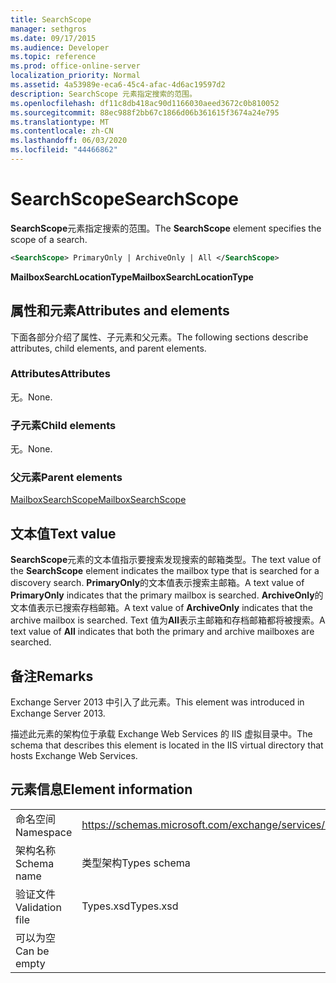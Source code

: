 ```yaml
---
title: SearchScope
manager: sethgros
ms.date: 09/17/2015
ms.audience: Developer
ms.topic: reference
ms.prod: office-online-server
localization_priority: Normal
ms.assetid: 4a53989e-eca6-45c4-afac-4d6ac19597d2
description: SearchScope 元素指定搜索的范围。
ms.openlocfilehash: df11c8db418ac90d1166030aeed3672c0b810052
ms.sourcegitcommit: 88ec988f2bb67c1866d06b361615f3674a24e795
ms.translationtype: MT
ms.contentlocale: zh-CN
ms.lasthandoff: 06/03/2020
ms.locfileid: "44466862"
---
```

# <a name="searchscope"></a><span data-ttu-id="e9d38-103">SearchScope</span><span class="sxs-lookup"><span data-stu-id="e9d38-103">SearchScope</span></span>

<span data-ttu-id="e9d38-104">**SearchScope**元素指定搜索的范围。</span><span class="sxs-lookup"><span data-stu-id="e9d38-104">The **SearchScope** element specifies the scope of a search.</span></span> 
  
```XML
<SearchScope> PrimaryOnly | ArchiveOnly | All </SearchScope>
```

 <span data-ttu-id="e9d38-105">**MailboxSearchLocationType**</span><span class="sxs-lookup"><span data-stu-id="e9d38-105">**MailboxSearchLocationType**</span></span>
## <a name="attributes-and-elements"></a><span data-ttu-id="e9d38-106">属性和元素</span><span class="sxs-lookup"><span data-stu-id="e9d38-106">Attributes and elements</span></span>

<span data-ttu-id="e9d38-107">下面各部分介绍了属性、子元素和父元素。</span><span class="sxs-lookup"><span data-stu-id="e9d38-107">The following sections describe attributes, child elements, and parent elements.</span></span>
  
### <a name="attributes"></a><span data-ttu-id="e9d38-108">Attributes</span><span class="sxs-lookup"><span data-stu-id="e9d38-108">Attributes</span></span>

<span data-ttu-id="e9d38-109">无。</span><span class="sxs-lookup"><span data-stu-id="e9d38-109">None.</span></span>
  
### <a name="child-elements"></a><span data-ttu-id="e9d38-110">子元素</span><span class="sxs-lookup"><span data-stu-id="e9d38-110">Child elements</span></span>

<span data-ttu-id="e9d38-111">无。</span><span class="sxs-lookup"><span data-stu-id="e9d38-111">None.</span></span>
  
### <a name="parent-elements"></a><span data-ttu-id="e9d38-112">父元素</span><span class="sxs-lookup"><span data-stu-id="e9d38-112">Parent elements</span></span>

[<span data-ttu-id="e9d38-113">MailboxSearchScope</span><span class="sxs-lookup"><span data-stu-id="e9d38-113">MailboxSearchScope</span></span>](mailboxsearchscope.md)
  
## <a name="text-value"></a><span data-ttu-id="e9d38-114">文本值</span><span class="sxs-lookup"><span data-stu-id="e9d38-114">Text value</span></span>

<span data-ttu-id="e9d38-115">**SearchScope**元素的文本值指示要搜索发现搜索的邮箱类型。</span><span class="sxs-lookup"><span data-stu-id="e9d38-115">The text value of the **SearchScope** element indicates the mailbox type that is searched for a discovery search.</span></span> <span data-ttu-id="e9d38-116">**PrimaryOnly**的文本值表示搜索主邮箱。</span><span class="sxs-lookup"><span data-stu-id="e9d38-116">A text value of **PrimaryOnly** indicates that the primary mailbox is searched.</span></span> <span data-ttu-id="e9d38-117">**ArchiveOnly**的文本值表示已搜索存档邮箱。</span><span class="sxs-lookup"><span data-stu-id="e9d38-117">A text value of **ArchiveOnly** indicates that the archive mailbox is searched.</span></span> <span data-ttu-id="e9d38-118">Text 值为**All**表示主邮箱和存档邮箱都将被搜索。</span><span class="sxs-lookup"><span data-stu-id="e9d38-118">A text value of **All** indicates that both the primary and archive mailboxes are searched.</span></span> 
  
## <a name="remarks"></a><span data-ttu-id="e9d38-119">备注</span><span class="sxs-lookup"><span data-stu-id="e9d38-119">Remarks</span></span>

<span data-ttu-id="e9d38-120">Exchange Server 2013 中引入了此元素。</span><span class="sxs-lookup"><span data-stu-id="e9d38-120">This element was introduced in Exchange Server 2013.</span></span>
  
<span data-ttu-id="e9d38-121">描述此元素的架构位于承载 Exchange Web Services 的 IIS 虚拟目录中。</span><span class="sxs-lookup"><span data-stu-id="e9d38-121">The schema that describes this element is located in the IIS virtual directory that hosts Exchange Web Services.</span></span>
  
## <a name="element-information"></a><span data-ttu-id="e9d38-122">元素信息</span><span class="sxs-lookup"><span data-stu-id="e9d38-122">Element information</span></span>

|||
|:-----|:-----|
|<span data-ttu-id="e9d38-123">命名空间</span><span class="sxs-lookup"><span data-stu-id="e9d38-123">Namespace</span></span>  <br/> |https://schemas.microsoft.com/exchange/services/2006/types  <br/> |
|<span data-ttu-id="e9d38-124">架构名称</span><span class="sxs-lookup"><span data-stu-id="e9d38-124">Schema name</span></span>  <br/> |<span data-ttu-id="e9d38-125">类型架构</span><span class="sxs-lookup"><span data-stu-id="e9d38-125">Types schema</span></span>  <br/> |
|<span data-ttu-id="e9d38-126">验证文件</span><span class="sxs-lookup"><span data-stu-id="e9d38-126">Validation file</span></span>  <br/> |<span data-ttu-id="e9d38-127">Types.xsd</span><span class="sxs-lookup"><span data-stu-id="e9d38-127">Types.xsd</span></span>  <br/> |
|<span data-ttu-id="e9d38-128">可以为空</span><span class="sxs-lookup"><span data-stu-id="e9d38-128">Can be empty</span></span>  <br/> ||
   

